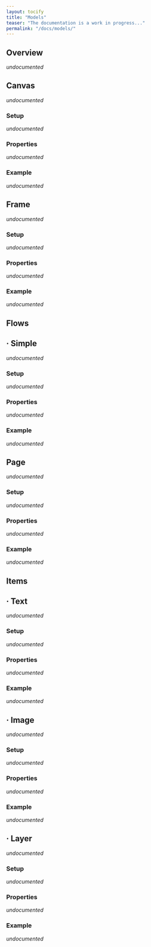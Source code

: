 ```yaml
---
layout: tocify
title: "Models"
teaser: "The documentation is a work in progress..."
permalink: "/docs/models/"
---
```

## Overview
_undocumented_

## Canvas
_undocumented_

### Setup
_undocumented_

### Properties
_undocumented_

### Example
_undocumented_


## Frame
_undocumented_

### Setup
_undocumented_

### Properties
_undocumented_

### Example
_undocumented_


## Flows

## &middot; Simple
_undocumented_

### Setup
_undocumented_

### Properties
_undocumented_

### Example
_undocumented_


## Page
_undocumented_

### Setup
_undocumented_

### Properties
_undocumented_

### Example
_undocumented_


## Items

## &middot; Text
_undocumented_

### Setup
_undocumented_

### Properties
_undocumented_

### Example
_undocumented_


## &middot; Image
_undocumented_

### Setup
_undocumented_

### Properties
_undocumented_

### Example
_undocumented_


## &middot; Layer
_undocumented_

### Setup
_undocumented_

### Properties
_undocumented_

### Example
_undocumented_